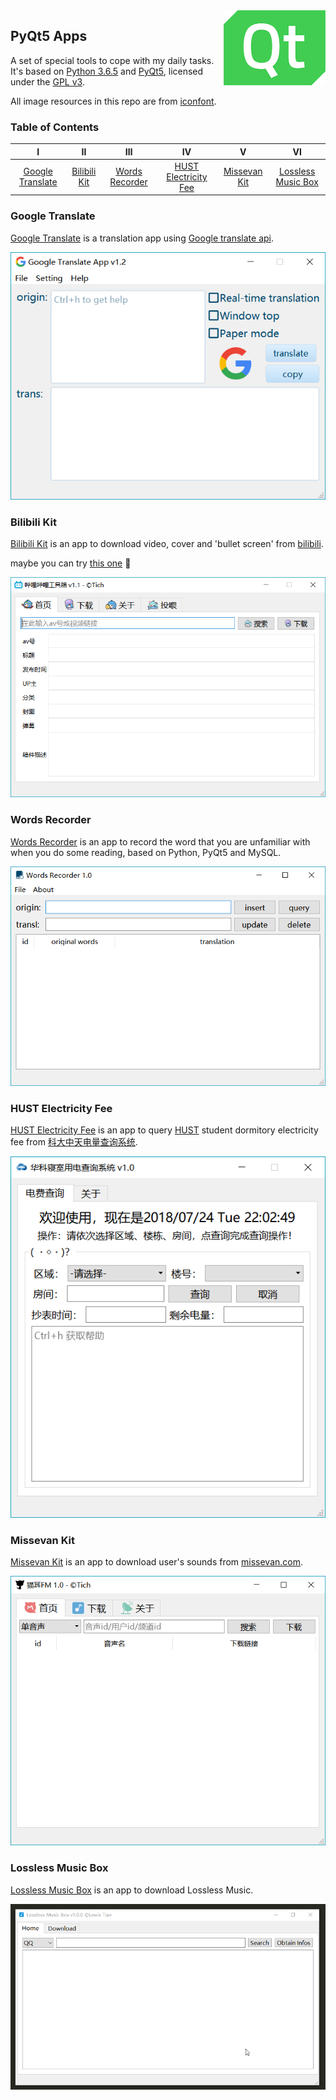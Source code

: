 <img src="images/icon.png" alt="logo" height="120" align="right" title="PyQt5 Apps" />

## PyQt5 Apps

A set of special tools to cope with my daily tasks. It's based on [Python 3.6.5](https://www.python.org/downloads/release/python-365/) and [PyQt5](https://riverbankcomputing.com/software/pyqt/download5), licensed under the [GPL v3](LICENSE).

All image resources in this repo are from [iconfont](http://www.iconfont.cn).

### Table of Contents
| Ⅰ | Ⅱ | Ⅲ | Ⅳ | Ⅴ | Ⅵ |
| :--------: | :---------: | :---------: | :---------: | :---------: | :---------:|
| [Google Translate](#google-translate) | [Bilibili Kit](#bilibili-kit)|[Words Recorder](#words-recorder) | [HUST Electricity Fee](#hust-electricity-fee) |[Missevan Kit](#missevan-kit)| [Lossless Music Box](#lossless-music-box)|

### Google Translate
[Google Translate](google-translate) is a translation app using [Google translate api](https://github.com/ssut/py-googletrans).

<div align="center">
    <img src="images/Google-Translate.png" alt="Google Translate" title="Google Translate" />
</div>

### Bilibili Kit

[Bilibili Kit](bilibili-kit) is an app to download video, cover and  'bullet screen' from [bilibili](https://www.bilibili.com/). 

maybe you can try [this one](https://github.com/LewisTian/bili-box) :flags:

<div align="center">
    <img src="images/Bilibili-Kit.png" alt="Bilibili Kit"  title="Bilibili Kit" />
</div>

### Words Recorder

[Words Recorder](words-recorder) is an app to record the word that you are unfamiliar with when you do some reading, based on Python, PyQt5 and MySQL. 

<div align="center">
    <img src="images/Words-Recorder.png" alt="Words Recorder"  title="Words Recorder" />
</div>

### HUST Electricity Fee

[HUST Electricity Fee](hust-electricity-fee) is an app to query [HUST](http://www.hust.edu.cn/) student dormitory electricity fee from [科大中天电量查询系统](http://202.114.18.218/Main.aspx). 

<div align="center">
    <img src="images/HUST-Electricity-Fee.png" alt="HUST Electricity Fee" title="HUST Electricity Fee" />
</div>

### Missevan Kit

[Missevan Kit](missevan-kit) is an app to download user's sounds from [missevan.com](http://www.missevan/). 

<div align="center">
    <img src="images/missevan-kit.png" alt="Missevan Kit"  title="Missevan Kit" />
</div>

### Lossless Music Box

[Lossless Music Box](lossless-music-box) is an app to download Lossless Music.
<div align="center">
    <img src="images/Lossless-Music-Box.gif" alt="Lossless Music Box" title="Lossless Music Box" />
</div>
